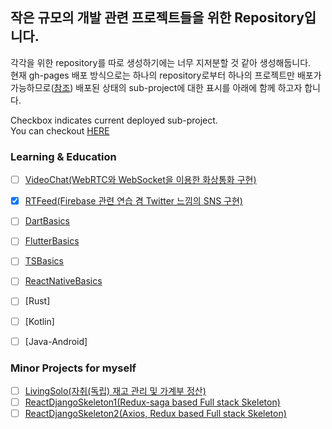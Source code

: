 ## 작은 규모의 개발 관련 프로젝트들을 위한 Repository입니다.
각각을 위한 repository를 따로 생성하기에는 너무 지저분할 것 같아 생성해둡니다.   
현재 gh-pages 배포 방식으로는 하나의 repository로부터 하나의 프로젝트만 배포가 가능하므로([참조](https://github.com/github/pages-gem/issues/724)) 배포된 상태의 sub-project에 대한 표시를 아래에 함께 하고자 합니다.

Checkbox indicates current deployed sub-project.   
You can checkout [HERE](https://KJYoung.github.io/minor_projects)   

### Learning & Education
- [ ] [VideoChat(WebRTC와 WebSocket을 이용한 화상통화 구현)](https://github.com/KJYoung/minor_projects/tree/main/VideoChat)
- [X] [RTFeed(Firebase 관련 연습 겸 Twitter 느낌의 SNS 구현)](https://github.com/KJYoung/minor_projects/tree/main/RTFeed)
- [ ] [DartBasics](https://github.com/KJYoung/minor_projects/tree/main/DartBasics)
- [ ] [FlutterBasics](https://github.com/KJYoung/minor_projects/tree/main/FlutterBasics)
- [ ] [TSBasics](https://github.com/KJYoung/minor_projects/tree/main/TSBlock)
- [ ] [ReactNativeBasics](https://github.com/KJYoung/minor_projects/tree/main/ReactNativeBasics)
   

- [ ] [Rust]
- [ ] [Kotlin]
- [ ] [Java-Android]   

### Minor Projects for myself
- [ ] [LivingSolo(자취(독립) 재고 관리 및 가계부 정산)](https://github.com/KJYoung/minor_projects/tree/main/LivingSolo)
- [ ] [ReactDjangoSkeleton1(Redux-saga based Full stack Skeleton)](https://github.com/KJYoung/minor_projects/tree/main/ReactDjangoSkeleton1)
- [ ] [ReactDjangoSkeleton2(Axios, Redux based Full stack Skeleton)](https://github.com/KJYoung/minor_projects/tree/main/ReactDjangoSkeleton2)